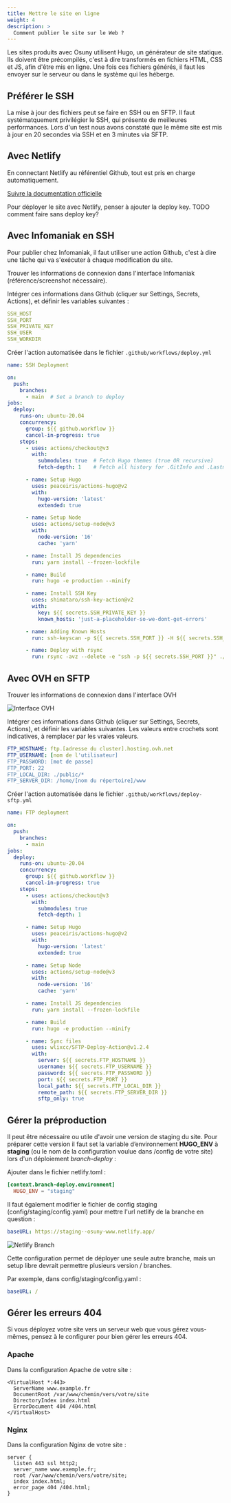 ```yaml
---
title: Mettre le site en ligne
weight: 4
description: >
  Comment publier le site sur le Web ? 
---
```


Les sites produits avec Osuny utilisent Hugo, un générateur de site statique.
Ils doivent être précompilés, c'est à dire transformés en fichiers HTML, CSS et JS, afin d'être mis en ligne. 
Une fois ces fichiers générés, il faut les envoyer sur le serveur ou dans le système qui les héberge.

## Préférer le SSH

La mise à jour des fichiers peut se faire en SSH ou en SFTP. 
Il faut systématquement privilégier le SSH, qui présente de meilleures performances.
Lors d'un test nous avons constaté que le même site est mis à jour en 20 secondes via SSH et en 3 minutes via SFTP.

## Avec Netlify

En connectant Netlify au référentiel Github, tout est pris en charge automatiquement.

[Suivre la documentation officielle](https://docs.netlify.com/welcome/add-new-site/#import-from-an-existing-repository)

Pour déployer le site avec Netlify, penser à ajouter la deploy key. 
TODO comment faire sans deploy key? 

## Avec Infomaniak en SSH

Pour publier chez Infomaniak, il faut utiliser une action Github, c'est à dire une tâche qui va s'exécuter à chaque modification du site.

Trouver les informations de connexion dans l'interface Infomaniak (référence/screenshot nécessaire).

Intégrer ces informations dans Github (cliquer sur Settings, Secrets, Actions), et définir les variables suivantes :
``` yaml
SSH_HOST
SSH_PORT
SSH_PRIVATE_KEY
SSH_USER
SSH_WORKDIR
```

Créer l'action automatisée dans le fichier `.github/workflows/deploy.yml`
``` yaml
name: SSH Deployment

on:
  push:
    branches:
      - main  # Set a branch to deploy
jobs:
  deploy:
    runs-on: ubuntu-20.04
    concurrency:
      group: ${{ github.workflow }}
      cancel-in-progress: true
    steps:
      - uses: actions/checkout@v3
        with:
          submodules: true  # Fetch Hugo themes (true OR recursive)
          fetch-depth: 1    # Fetch all history for .GitInfo and .Lastmod

      - name: Setup Hugo
        uses: peaceiris/actions-hugo@v2
        with:
          hugo-version: 'latest'
          extended: true

      - name: Setup Node
        uses: actions/setup-node@v3
        with:
          node-version: '16'
          cache: 'yarn'

      - name: Install JS dependencies
        run: yarn install --frozen-lockfile

      - name: Build
        run: hugo -e production --minify

      - name: Install SSH Key
        uses: shimataro/ssh-key-action@v2
        with:
          key: ${{ secrets.SSH_PRIVATE_KEY }}
          known_hosts: 'just-a-placeholder-so-we-dont-get-errors'

      - name: Adding Known Hosts
        run: ssh-keyscan -p ${{ secrets.SSH_PORT }} -H ${{ secrets.SSH_HOST }} >> ~/.ssh/known_hosts

      - name: Deploy with rsync
        run: rsync -avz --delete -e "ssh -p ${{ secrets.SSH_PORT }}" ./public/ ${{ secrets.SSH_USER }}@${{ secrets.SSH_HOST }}:${{ secrets.SSH_WORKDIR }}/
```

## Avec OVH en SFTP

Trouver les informations de connexion dans l'interface OVH

![Interface OVH](/images/ovh.png)

Intégrer ces informations dans Github (cliquer sur Settings, Secrets, Actions), et définir les variables suivantes.
Les valeurs entre crochets sont indicatives, à remplacer par les vraies valeurs.
```yaml
FTP_HOSTNAME: ftp.[adresse du cluster].hosting.ovh.net
FTP_USERNAME: [nom de l'utilisateur]
FTP_PASSWORD: [mot de passe]
FTP_PORT: 22
FTP_LOCAL_DIR: ./public/*
FTP_SERVER_DIR: /home/[nom du répertoire]/www
```
Créer l'action automatisée dans le fichier `.github/workflows/deploy-sftp.yml`
```yaml
name: FTP deployment

on:
  push:
    branches:
      - main
jobs:
  deploy:
    runs-on: ubuntu-20.04
    concurrency:
      group: ${{ github.workflow }}
      cancel-in-progress: true
    steps:
      - uses: actions/checkout@v3
        with:
          submodules: true
          fetch-depth: 1

      - name: Setup Hugo
        uses: peaceiris/actions-hugo@v2
        with:
          hugo-version: 'latest'
          extended: true

      - name: Setup Node
        uses: actions/setup-node@v3
        with:
          node-version: '16'
          cache: 'yarn'

      - name: Install JS dependencies
        run: yarn install --frozen-lockfile

      - name: Build
        run: hugo -e production --minify

      - name: Sync files
        uses: wlixcc/SFTP-Deploy-Action@v1.2.4
        with:
          server: ${{ secrets.FTP_HOSTNAME }}
          username: ${{ secrets.FTP_USERNAME }}
          password: ${{ secrets.FTP_PASSWORD }}
          port: ${{ secrets.FTP_PORT }}
          local_path: ${{ secrets.FTP_LOCAL_DIR }}
          remote_path: ${{ secrets.FTP_SERVER_DIR }}
          sftp_only: true
```

## Gérer la préproduction

Il peut être nécessaire ou utile d'avoir une version de staging du site. Pour préparer cette version il faut set la variable d’environnement **HUGO_ENV** à **staging** (ou le nom de la configuration voulue dans /config de votre site) lors d'un déploiement *branch-deploy* :

Ajouter dans le fichier netlify.toml :

```toml
[context.branch-deploy.environment]
  HUGO_ENV = "staging"
```

Il faut également modifier le fichier de config staging (config/staging/config.yaml) pour mettre l'url netlify de la branche en question :

```yaml
baseURL: https://staging--osuny-www.netlify.app/
```

![Netlify Branch](/static/images/v1_to_v2-netlify-branches.png)

Cette configuration permet de déployer une seule autre branche, mais un setup libre devrait permettre plusieurs version / branches.

Par exemple, dans config/staging/config.yaml :

```yaml
baseURL: /
```

## Gérer les erreurs 404

Si vous déployez votre site vers un serveur web que vous gérez vous-mêmes, pensez à le configurer pour bien gérer les erreurs 404.

### Apache

Dans la configuration Apache de votre site :

```
<VirtualHost *:443>
  ServerName www.example.fr
  DocumentRoot /var/www/chemin/vers/votre/site
  DirectoryIndex index.html
  ErrorDocument 404 /404.html
</VirtualHost>
```

### Nginx

Dans la configuration Nginx de votre site :

```
server {
  listen 443 ssl http2;
  server_name www.exemple.fr;
  root /var/www/chemin/vers/votre/site;
  index index.html;
  error_page 404 /404.html;
}
```
